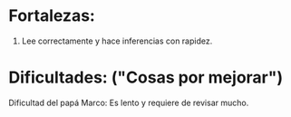 # Fortalezas:  

1. Lee correctamente y hace inferencias con rapidez. 


# Dificultades: ("Cosas por mejorar") 

Dificultad del papá Marco: Es lento y requiere de revisar mucho. 

